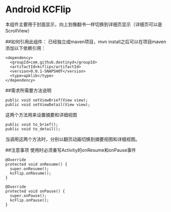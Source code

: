 Android KCFlip
============================
本组件主要用于封面显示，向上划像翻书一样切换到详细页显示（详细页可以是ScrollView）


##如何引用此组件：
已经独立成maven项目，mvn install之后可以在项目maven添加以下依赖引用：

```
<dependency>
  <groupId>com.github.destinyd</groupId>
  <artifactId>kcflip</artifactId>
  <version>0.0.1-SNAPSHOT</version>
  <type>apklib</type>
</dependency>
```

##需求所需要方法说明
```
public void setViewBrief(View view);
public void setViewDetail(View view);
```
这两个方法用来设置摘要和详细视图

```
public void to_brief();
public void to_detail();
```
当调用这两个方法时，分别以翻页动画切换到摘要视图和详细视图。

##注意事项
使用时必须重写Activity的onResume和onPause事件
```
@Override
protected void onResume() {
  super.onResume();
  kcFlip.onResume();
}

@Override
protected void onPause() {
  super.onPause();
  kcFlip.onPause();
}
```
